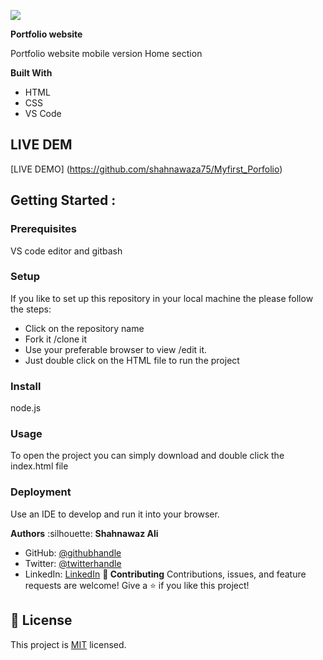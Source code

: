 ![](https://img.shields.io/badge/Microverse-blueviolet)

**Portfolio website**

Portfolio website mobile version
Home section

**Built With**

- HTML
- CSS
- VS Code

## LIVE DEM

[LIVE DEMO]
(https://github.com/shahnawaza75/Myfirst_Porfolio)

## Getting Started :

### Prerequisites

VS code editor and gitbash

### Setup

If you like to set up this repository in your local machine the please follow the steps:

- Click on the repository name
- Fork it /clone it
- Use your preferable browser to view /edit it.
- Just double click on the HTML file to run the project

### Install

node.js

### Usage

To open the project you can simply download and double click the index.html file

### Deployment

Use an IDE to develop and run it into your browser.

**Authors**
:silhouette: **Shahnawaz Ali**

- GitHub: [@githubhandle](https://github.com/shahnawaza75)
- Twitter: [@twitterhandle](https://twitter.com/RjShahnawaza75)
- LinkedIn: [LinkedIn](https://www.linkedin.com/in/shahnawaz-ali-a24b72204)
  **:handshake: Contributing**
  Contributions, issues, and feature requests are welcome!
  Give a :star:️ if you like this project!

## 📝 License

This project is [MIT](./MIT.md) licensed.
